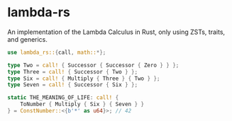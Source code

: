 # lambda-rs

An implementation of the Lambda Calculus in Rust, only using ZSTs, traits, and generics.

```rust
use lambda_rs::{call, math::*};

type Two = call! { Successor { Successor { Zero } } };
type Three = call! { Successor { Two } };
type Six = call! { Multiply { Three } { Two } };
type Seven = call! { Successor { Six } };

static THE_MEANING_OF_LIFE: call! {
    ToNumber { Multiply { Six } { Seven } }
} = ConstNumber::<{b'*' as u64}>; // 42

```